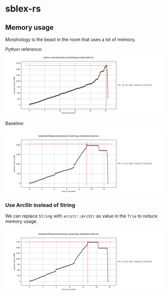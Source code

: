 # sblex-rs

## Memory usage

Morphology is the beast in the room that uses a lot of memory.

Python reference:
![Diagram showing memory usage of Python version](assets/images/python_baseline_memory_usage.png)

Baseline:

![Diagram showing memory usage of load_morphology](assets/images/rust_baseline_memory_usage.png)

### Use ArcStr instead of String

We can replace `String` with `arcstr::ArcStr` as value in the `Trie` to reduce memory usage.

![Diagram showing memory usage of load_morphology](assets/images/rust_use_arcstr_as_value_memory_usage.png)

